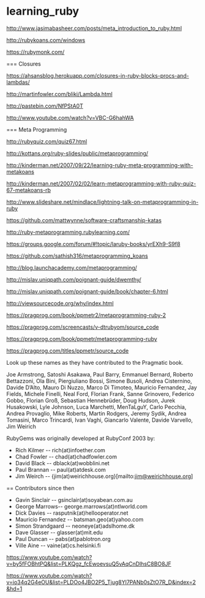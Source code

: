 learning_ruby
=============

http://www.jasimabasheer.com/posts/meta_introduction_to_ruby.html

http://rubykoans.com/windows

https://rubymonk.com/

=== Closures

https://ahsansblog.herokuapp.com/closures-in-ruby-blocks-procs-and-lambdas/

http://martinfowler.com/bliki/Lambda.html

http://pastebin.com/NfPStA0T

http://www.youtube.com/watch?v=VBC-G6hahWA

=== Meta Programming

http://rubyquiz.com/quiz67.html

http://kottans.org/ruby-slides/public/metaprogramming/

http://kinderman.net/2007/09/22/learning-ruby-meta-programming-with-metakoans

http://kinderman.net/2007/02/02/learn-metaprogramming-with-ruby-quiz-67-metakoans-rb

http://www.slideshare.net/mindlace/lightning-talk-on-metaprogramming-in-ruby

https://github.com/mattwynne/software-craftsmanship-katas
  
http://ruby-metaprogramming.rubylearning.com/

https://groups.google.com/forum/#!topic/laruby-books/yrEXh9-S9f8

https://github.com/sathish316/metaprogramming_koans

http://blog.launchacademy.com/metaprogramming/
  
http://mislav.uniqpath.com/poignant-guide/dwemthy/
  
http://mislav.uniqpath.com/poignant-guide/book/chapter-6.html

http://viewsourcecode.org/why/index.html

https://pragprog.com/book/ppmetr2/metaprogramming-ruby-2

https://pragprog.com/screencasts/v-dtrubyom/source_code

https://pragprog.com/book/ppmetr/metaprogramming-ruby

https://pragprog.com/titles/ppmetr/source_code

Look up these names as they have contributed to the Pragmatic book.

Joe Armstrong, 
Satoshi Asakawa, 
Paul Barry, 
Emmanuel Bernard, 
Roberto Bettazzoni, 
Ola Bini, 
Piergiuliano Bossi, 
Simone Busoli,
Andrea Cisternino, 
Davide D’Alto, 
Mauro Di Nuzzo, 
Marco Di Timoteo, 
Mauricio Fernandez, 
Jay Fields, 
Michele Finelli, 
Neal Ford, 
Florian Frank, 
Sanne Grinovero, 
Federico Gobbo, 
Florian Groß, 
Sebastian Hennebrüder, 
Doug Hudson, 
Jurek Husakowski, 
Lyle Johnson, 
Luca Marchetti, 
MenTaLguY, 
Carlo Pecchia, 
Andrea Provaglio, 
Mike Roberts,
Martin Rodgers, 
Jeremy Sydik, 
Andrea Tomasini, 
Marco Trincardi, 
Ivan Vaghi, 
Giancarlo Valente, 
Davide Varvello,
Jim Weirich

RubyGems was originally developed at RubyConf 2003 by:

* Rich Kilmer -- rich(at)infoether.com
* Chad Fowler -- chad(at)chadfowler.com
* David Black -- dblack(at)wobblini.net
* Paul Brannan -- paul(at)atdesk.com
* Jim Weirch -- {jim(at)weirichhouse.org}[mailto:jim@weirichhouse.org]

== Contributors since then

* Gavin Sinclair -- gsinclair(at)soyabean.com.au
* George Marrows-- george.marrows(at)ntlworld.com
* Dick Davies -- rasputnik(at)hellooperator.net
* Mauricio Fernandez -- batsman.geo(at)yahoo.com
* Simon Strandgaard -- neoneye(at)adslhome.dk
* Dave Glasser -- glasser(at)mit.edu
* Paul Duncan -- pabs(at)pablotron.org
* Ville Aine -- vaine(at)cs.helsinki.fi

https://www.youtube.com/watch?v=by5fFOBhtPQ&list=PLKQgz_fcEwoevsuQ5vAqCnDlhsC8BO8JF

https://www.youtube.com/watch?v=io34q2G4eOU&list=PLDOo4JBO2P5_Tjug8Yl7PANb0sZtO7R_D&index=2&hd=1
